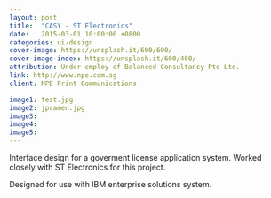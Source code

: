 ```yaml
---
layout: post
title:  "CASY - ST Electronics"
date:   2015-03-01 10:00:00 +0800
categories: ui-design
cover-image: https://unsplash.it/600/600/
cover-image-index: https://unsplash.it/600/400/
attribution: Under employ of Balanced Consultancy Pte Ltd.
link: http://www.npe.com.sg
client: NPE Print Communications

image1: test.jpg
image2: jpramen.jpg
image3:
image4:
image5:
---
```


Interface design for a goverment license application system. Worked closely with ST Electronics for this project.

Designed for use with IBM enterprise solutions system.